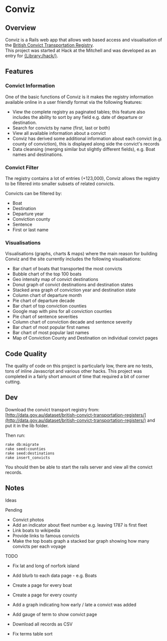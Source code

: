 # Conviz

## Overview
Conviz is a Rails web app that allows web based access and visualisation
of the [British Convict Transportation Registry](http://data.gov.au/dataset/british-convict-transportation-registers/).  
This project was started at Hack at the Mitchell and was developed as an entry for [{Library:/hack/}](http://libraryhack.org/).

## Features

### Convict Information
One of the basic functions of Conviz is it makes the registry information
available online in a user friendly format via the following features:

*  View the complete registry as paginated tables; this feature also includes the
   ability to sort by any field e.g. date of departure or destination.
*  Search for convicts by name (first, last or both)
*  View all available information about a convict
*  Conviz has derived some additional information about each convict
   (e.g. county of conviction), this is displayed along side the convict's records
*  Data cleansing (merging similar but slightly different fields), e.g.
   Boat names and destinations.

### Convict Filter
The registry contains a lot of entries (+123,000), Conviz allows the registry to be
filtered into smaller subsets of related convicts.

Convicts can be filtered by:

*  Boat
*  Destination
*  Departure year
*  Conviction county
*  Sentence
*  First or last name

### Visualisations
Visualisations (graphs, charts & maps) where the main reason for building
Conviz and the site currently includes the following visualisations:

*  Bar chart of boats that transported the most convicts
*  Bubble chart of the top 100 boats
*  Geo intensity map of convict destinations
*  Donut graph of convict destinations and destination states
*  Stacked area graph of conviction year and destination state
*  Column chart of departure month
*  Pie chart of departure decade
*  Bar chart of top conviction counties
*  Google map with pins for all conviction counties
*  Pie chart of sentence severities
*  Column chart of conviction decade and sentence severity
*  Bar chart of most popular first names
*  Bar chart of most popular last names
*  Map of Conviction County and Destination on individual convict pages

## Code Quality
The quality of code on this project is particularly low, there are no
tests, tons of inline Javascript and various other hacks.  This project
was completed in a fairly short amount of time that required a bit of
corner cutting.

## Dev

Download the convict transport registry from: [http://data.gov.au/dataset/british-convict-transportation-registers/](http://data.gov.au/dataset/british-convict-transportation-registers/) and put it in the lib folder.  

Then run:

    rake db:migrate
    rake seed:counties
    rake seed:destinations
    rake insert_convicts

You should then be able to start the rails server and view all the
convict records.

## Notes

Ideas

Pending

 * Convict photos
 * Add an indicator about fleet number e.g. leaving 1787 is first fleet
 * Link boats to wikipedia
 * Provide links to famous convicts
 * Make the top boats graph a stacked bar graph showing how many
   convicts per each voyage

TODO

 * Fix lat and long of norfork island
 * Add blurb to each data page - e.g. Boats
 * Create a page for every boat
 * Create a page for every county
 * Add a graph indicating how early / late a convict was added
 * Add gauge of term to show convict page

 * Download all records as CSV
 * Fix terms table sort
